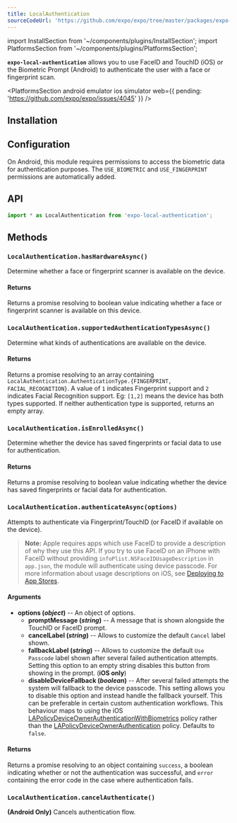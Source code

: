 ```yaml
---
title: LocalAuthentication
sourceCodeUrl: 'https://github.com/expo/expo/tree/master/packages/expo-local-authentication'
---
```


import InstallSection from '~/components/plugins/InstallSection';
import PlatformsSection from '~/components/plugins/PlatformsSection';

**`expo-local-authentication`** allows you to use FaceID and TouchID (iOS) or the Biometric Prompt (Android) to authenticate the user with a face or fingerprint scan.

<PlatformsSection android emulator ios simulator web={{ pending: 'https://github.com/expo/expo/issues/4045' }} />

## Installation

<InstallSection packageName="expo-local-authentication" />

## Configuration

On Android, this module requires permissions to access the biometric data for authentication purposes. The `USE_BIOMETRIC` and `USE_FINGERPRINT` permissions are automatically added.

## API

```js
import * as LocalAuthentication from 'expo-local-authentication';
```

## Methods

### `LocalAuthentication.hasHardwareAsync()`

Determine whether a face or fingerprint scanner is available on the device.

#### Returns

Returns a promise resolving to boolean value indicating whether a face or fingerprint scanner is available on this device.

### `LocalAuthentication.supportedAuthenticationTypesAsync()`

Determine what kinds of authentications are available on the device.

#### Returns

Returns a promise resolving to an array containing `LocalAuthentication.AuthenticationType.{FINGERPRINT, FACIAL_RECOGNITION}`. A value of `1` indicates Fingerprint support and `2` indicates Facial Recognition support. Eg: `[1,2]` means the device has both types supported. If neither authentication type is supported, returns an empty array.

### `LocalAuthentication.isEnrolledAsync()`

Determine whether the device has saved fingerprints or facial data to use for authentication.

#### Returns

Returns a promise resolving to boolean value indicating whether the device has saved fingerprints or facial data for authentication.

### `LocalAuthentication.authenticateAsync(options)`

Attempts to authenticate via Fingerprint/TouchID (or FaceID if available on the device).

> **Note:** Apple requires apps which use FaceID to provide a description of why they use this API. If you try to use FaceID on an iPhone with FaceID without providing `infoPlist.NSFaceIDUsageDescription` in `app.json`, the module will authenticate using device passcode. For more information about usage descriptions on iOS, see [Deploying to App Stores](../../../distribution/app-stores.md#system-permissions-dialogs-on-ios).

#### Arguments

- **options (_object_)** -- An object of options.
  - **promptMessage (_string_)** -- A message that is shown alongside the TouchID or FaceID prompt.
  - **cancelLabel (_string_)** -- Allows to customize the default `Cancel` label shown.
  - **fallbackLabel (_string_)** -- Allows to customize the default `Use Passcode` label shown after several failed authentication attempts. Setting this option to an empty string disables this button from showing in the prompt. (**iOS only**)
  - **disableDeviceFallback (_boolean_)** -- After several failed attempts the system will fallback to the device passcode. This setting allows you to disable this option and instead handle the fallback yourself. This can be preferable in certain custom authentication workflows. This behaviour maps to using the iOS [LAPolicyDeviceOwnerAuthenticationWithBiometrics](https://developer.apple.com/documentation/localauthentication/lapolicy/lapolicydeviceownerauthenticationwithbiometrics?language=objc) policy rather than the [LAPolicyDeviceOwnerAuthentication](https://developer.apple.com/documentation/localauthentication/lapolicy/lapolicydeviceownerauthentication?language=objc) policy. Defaults to `false`.

#### Returns

Returns a promise resolving to an object containing `success`, a boolean indicating whether or not the authentication was successful, and `error` containing the error code in the case where authentication fails.

### `LocalAuthentication.cancelAuthenticate()`

**(Android Only)** Cancels authentication flow.
